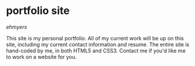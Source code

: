 portfolio site
===============
_ehmyers_

This site is my personal portfolio.  All of my current work will be up on this site, including my current contact information and resume.  The entire site is hand-coded by me, in both HTML5 and CSS3.  Contact me if you'd like me to work on a website for you.